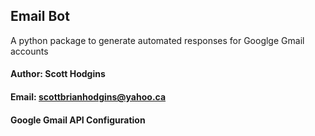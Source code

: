 ## **Email Bot**

A python package to generate automated responses for Googlge Gmail accounts

#### Author:    Scott Hodgins
#### Email:     scottbrianhodgins@yahoo.ca

#### **Google Gmail API Configuration**

